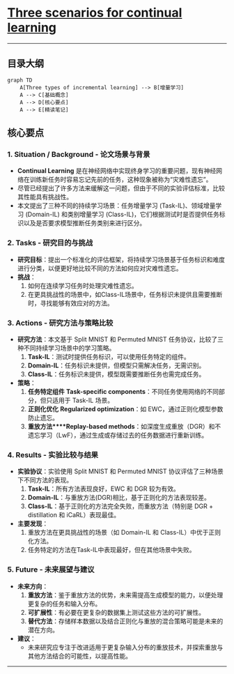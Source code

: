 #  [Three scenarios for continual learning](https://arxiv.org/abs/1904.07734)

---

## 目录大纲

```mermaid
graph TD
    A[Three types of incremental learning] --> B[增量学习]
    A --> C[基础概念]
    A --> D[核心要点]
    A --> E[精读笔记]
```

## 核心要点

### 1. **Situation / Background - 论文场景与背景**

- **Continual Learning** 是在神经网络中实现终身学习的重要问题，现有神经网络在训练新任务时容易忘记先前的任务，这种现象被称为“灾难性遗忘”。
- 尽管已经提出了许多方法来缓解这一问题，但由于不同的实验评估标准，比较其性能具有挑战性。
- 本文提出了三种不同的持续学习场景：任务增量学习 (Task-IL)、领域增量学习 (Domain-IL) 和类别增量学习 (Class-IL)，它们根据测试时是否提供任务标识以及是否要求模型推断任务类别来进行区分。

### 2. **Tasks - 研究目的与挑战**

- **研究目标**：提出一个标准化的评估框架，将持续学习场景基于任务标识和难度进行分类，以便更好地比较不同的方法如何应对灾难性遗忘。
- **挑战**：
  1. 如何在连续学习任务时处理灾难性遗忘。
  2. 在更具挑战性的场景中，如Class-IL场景中，任务标识未提供且需要推断时，寻找能够有效应对的方法。

### 3. **Actions - 研究方法与策略比较**

- **研究方法**：本文基于 Split MNIST 和 Permuted MNIST 任务协议，比较了三种不同持续学习场景中的学习策略。
  1. **Task-IL**：测试时提供任务标识，可以使用任务特定的组件。
  2. **Domain-IL**：任务标识未提供，但模型只需解决任务，无需识别。
  3. **Class-IL**：任务标识未提供，模型既需要推断任务也需完成任务。
- **策略**：
  1. **任务特定组件** **Task-specific components**：不同任务使用网络的不同部分，但只适用于 Task-IL 场景。
  2. **正则化优化** **Regularized optimization**：如 EWC，通过正则化模型参数防止遗忘。
  3. **重放方法****Replay-based methods**：如深度生成重放（DGR）和不遗忘学习（LwF），通过生成或存储过去的任务数据进行重新训练。

### 4. **Results - 实验比较与结果**

- **实验协议**：实验使用 Split MNIST 和 Permuted MNIST 协议评估了三种场景下不同方法的表现。
  1. **Task-IL**：所有方法表现良好，EWC 和 DGR 较为有效。
  2. **Domain-IL**：与重放方法(DGR)相比，基于正则化的方法表现较差。
  3. **Class-IL**：基于正则化的方法完全失败，而重放方法（特别是 DGR + distillation 和 iCaRL）表现最佳。
- **主要发现**：
  1. 重放方法在更具挑战性的场景（如 Domain-IL 和 Class-IL）中优于正则化方法。
  2. 任务特定的方法在Task-IL中表现最好，但在其他场景中失败。

### 5. **Future - 未来展望与建议**

- **未来方向**：
  1. **重放方法**：鉴于重放方法的优势，未来需提高生成模型的能力，以便处理更复杂的任务和输入分布。
  2. **可扩展性**：有必要在更复杂的数据集上测试这些方法的可扩展性。
  3. **替代方法**：存储样本数据以及结合正则化与重放的混合策略可能是未来的潜在方向。
- **建议**：
  - 未来研究应专注于改进适用于更复杂输入分布的重放技术，并探索重放与其他方法结合的可能性，以提高性能。
   
---


